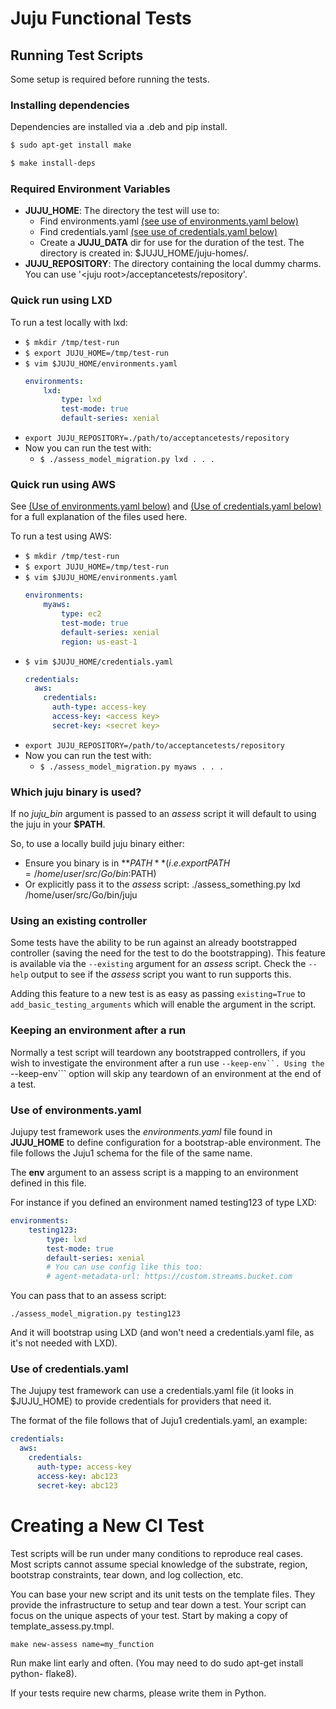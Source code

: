 # Juju Functional Tests

## Running Test Scripts 

Some setup is required before running the tests.

### Installing dependencies

Dependencies are installed via a .deb and pip install.

```bash
$ sudo apt-get install make

$ make install-deps
```

### Required Environment Variables

  * **JUJU_HOME**: The directory the test will use to:
     * Find environments.yaml [(see use of environments.yaml below)](#envs)
     * Find credentials.yaml [(see use of credentials.yaml below)](#envs-creds)     
     * Create a **JUJU_DATA** dir for use for the duration of the test. The directory is created in: $JUJU_HOME/juju-homes/.
  * **JUJU_REPOSITORY**: The directory containing the local dummy charms. You can use '\<juju root\>/acceptancetests/repository'.


### Quick run using LXD
To run a test locally with lxd:

  * ```$ mkdir /tmp/test-run```
  * ```$ export JUJU_HOME=/tmp/test-run```
  * ```$ vim $JUJU_HOME/environments.yaml```
    ```yaml
    environments:
        lxd:
            type: lxd
            test-mode: true
            default-series: xenial
    ```
  * ```export JUJU_REPOSITORY=./path/to/acceptancetests/repository```
  * Now you can run the test with:
     * ```$ ./assess_model_migration.py lxd . . .```

### Quick run using AWS

See [(Use of environments.yaml below)](#envs) and [(Use of credentials.yaml below)](#envs-creds) for a full explanation of the files used here.

To run a test using AWS:

  * ```$ mkdir /tmp/test-run```
  * ```$ export JUJU_HOME=/tmp/test-run```
  * ```$ vim $JUJU_HOME/environments.yaml```
    ```yaml
    environments:
        myaws:
            type: ec2
            test-mode: true
            default-series: xenial
            region: us-east-1
    ```
  * ```$ vim $JUJU_HOME/credentials.yaml```
    ```yaml
    credentials:
      aws:
        credentials:
          auth-type: access-key
          access-key: <access key>
          secret-key: <secret key>
    ```
  * ```export JUJU_REPOSITORY=/path/to/acceptancetests/repository```
  * Now you can run the test with:
     * ```$ ./assess_model_migration.py myaws . . .```

### Which juju binary is used?

If no *juju_bin* argument is passed to an *assess* script it will default to using the juju in your **$PATH**.

So, to use a locally build juju binary either:

  * Ensure you binary is in **$PATH** (i.e. export PATH=/home/user/src/Go/bin:$PATH)
  * Or explicitly pass it to the *assess* script: ./assess_something.py lxd  /home/user/src/Go/bin/juju

### Using an existing controller

Some tests have the ability to be run against an already bootstrapped controller (saving the need for the test to do the bootstrapping).
This feature is available via the ```--existing``` argument for an *assess* script. Check the  ```--help``` output to see if the *assess* script you want to run supports this.

Adding this feature to a new test is as easy as passing ```existing=True``` to ```add_basic_testing_arguments``` which will enable the argument in the script.

### Keeping an environment after a run

Normally a test script will teardown any bootstrapped controllers, if you wish to investigate the environment after a run use ```--keep-env``.
Using the ```--keep-env``` option will skip any teardown of an environment at the end of a test.

### Use of environments.yaml<a name="envs"></a>

Jujupy test framework uses the *environments.yaml* file found in **JUJU_HOME** to define configuration for a bootstrap-able environment.
The file follows the Juju1 schema for the file of the same name.

The **env** argument to an assess script is a mapping to an environment defined in this file.

For instance if you defined an environment named testing123 of type LXD:

```yaml
environments:
    testing123:
        type: lxd
        test-mode: true
        default-series: xenial
        # You can use config like this too:
        # agent-metadata-url: https://custom.streams.bucket.com
```

You can pass that to an assess script:

```./assess_model_migration.py testing123```

And it will bootstrap using LXD (and won't need a credentials.yaml file, as it's not needed with LXD).

### Use of credentials.yaml<a name="envs-creds"></a>

The Jujupy test framework can use a credentials.yaml file (it looks in $JUJU_HOME) to provide credentials for providers that need it.

The format of the file follows that of Juju1 credentials.yaml, an example:

```yaml
credentials:
  aws:
    credentials:
      auth-type: access-key
      access-key: abc123
      secret-key: abc123
```

# Creating a New CI Test

Test scripts will be run under many conditions to reproduce real cases.
Most scripts cannot assume special knowledge of the substrate, region,
bootstrap constraints, tear down, and log collection, etc.

You can base your new script and its unit tests on the template files.
They provide the infrastructure to setup and tear down a test. Your script
can focus on the unique aspects of your test. Start by making a copy of
template_assess.py.tmpl.

    make new-assess name=my_function

Run make lint early and often. (You may need to do sudo apt-get install python-
flake8).

If your tests require new charms, please write them in Python.
